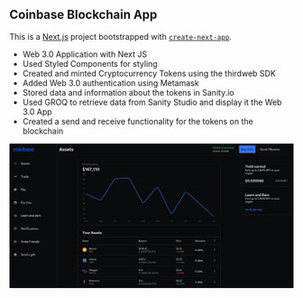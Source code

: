 ## Coinbase Blockchain App

This is a [Next.js](https://nextjs.org/) project bootstrapped with [`create-next-app`](https://github.com/vercel/next.js/tree/canary/packages/create-next-app).

- Web 3.0 Application with Next JS
- Used Styled Components for styling
- Created and minted Cryptocurrency Tokens using the thirdweb SDK
- Added Web 3.0 authentication using Metamask
- Stored data and information about the tokens in Sanity.io
- Used GROQ to retrieve data from Sanity Studio and display it the Web 3.0 App
- Created a send and receive functionality for the tokens on the blockchain

![Screenshot](application-interface.png)

